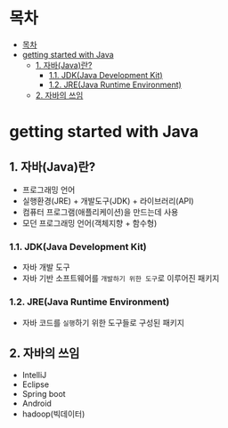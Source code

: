 # 목차
- [목차](#목차)
- [getting started with Java](#getting-started-with-java)
  - [1. 자바(Java)란?](#1-자바java란)
    - [1.1. JDK(Java Development Kit)](#11-jdkjava-development-kit)
    - [1.2. JRE(Java Runtime Environment)](#12-jrejava-runtime-environment)
  - [2. 자바의 쓰임](#2-자바의-쓰임)

# getting started with Java

## 1. 자바(Java)란?
- 프로그래밍 언어
- 실행환경(JRE) + 개발도구(JDK) + 라이브러리(API)
- 컴퓨터 프로그램(애플리케이션)을 만드는데 사용
- 모던 프로그래밍 언어(객체지향 + 함수형)

### 1.1. JDK(Java Development Kit)

- 자바 개발 도구
- 자바 기반 소프트웨어를 `개발하기 위한 도구`로 이루어진 패키지

### 1.2. JRE(Java Runtime Environment)
- 자바 코드를 `실행`하기 위한 도구들로 구성된 패키지

## 2. 자바의 쓰임
- IntelliJ
- Eclipse
- Spring boot
- Android
- hadoop(빅데이터)
